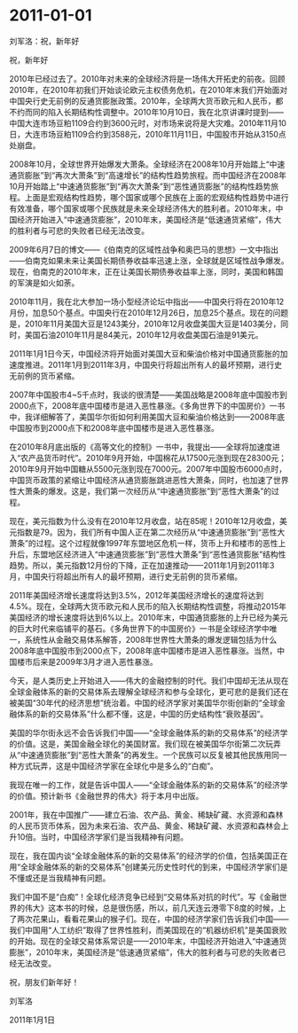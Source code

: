 # 2011-01-01

刘军洛：祝，新年好

祝，新年好

2010年已经过去了。2010年对未来的全球经济将是一场伟大开拓史的前夜。回顾2010年，在2010年初我们开始谈论欧元主权债务危机，在2010年末我们开始面对中国央行史无前例的反通货膨胀政策。2010年，全球两大货币欧元和人民币，都不约而同的陷入长期结构性调整中。2010年10月10日，我在北京讲课时提到——中国大连市场豆粕1109合约到3600元时，对市场来说将是大灾难。2010年11月10日，大连市场豆粕1109合约到3588元，2010年11月11日，中国股市开始从3150点处崩盘。

2008年10月，全球世界开始爆发大萧条。全球经济在2008年10月开始踏上“中速通货膨胀”到“再次大萧条”到“高速增长”的结构性趋势旅程。而中国经济在2008年10月开始踏上“中速通货膨胀”到“再次大萧条”到“恶性通货膨胀”的结构性趋势旅程。上面是宏观结构性趋势，哪个国家或哪个民族在上面的宏观结构性趋势中进行有效准备，哪个国家或哪个民族就是未来全球经济伟大的胜利者。2010年末，中国经济开始进入“中速通货膨胀”，2010年末，美国经济是“低速通货紧缩”，伟大的胜利者与可悲的失败者已经无法改变。

2009年6月7日的博文——《伯南克的区域性战争和奥巴马的思想》一文中指出——伯南克如果未来让美国长期债券收益率迅速上涨，全球就是区域性战争爆发。现在，伯南克的2010年末，正在让美国长期债券收益率上涨，同时，美国和韩国的军演是如火如荼。

2010年11月，我在北大参加一场小型经济论坛中指出——中国央行将在2010年12月份，加息50个基点。中国央行在2010年12月26日，加息25个基点。现在的问题是，2010年11月美国大豆是1243美分，2010年12月收盘美国大豆是1403美分，同时，美国石油2010年11月是84美元，2010年12月收盘美国石油是91美元。

2011年1月1日今天，中国经济将开始面对美国大豆和柴油价格对中国通货膨胀的加速度推进。2011年1月到2011年3月，中国央行将超出所有人的最坏预期，进行史无前例的货币紧缩。

2007年中国股市4~5千点时，我谈的很清楚——美国战略是2008年底中国股市到2000点下，2008年底中国楼市是进入恶性暴涨。《多角世界下的中国房价》一书中，我详细解答了，美国华尔街如何利用美国大豆和柴油价格达到——2008年底中国股市到2000点下和2008年底中国楼市是进入恶性暴涨。

在2010年8月底出版的《高等文化的控制》一书中，我提出——全球将加速度进入“农产品货币时代”。2010年9月开始，中国棉花从17500元涨到现在28300元；2010年9月开始中国糖从5500元涨到现在7000元。2007年中国股市6000点时，中国货币政策的紧缩让中国经济从通货膨胀跳进恶性大萧条，同时，也加速了世界性大萧条的爆发。这是，我们第一次经历从“中速通货膨胀”到“恶性大萧条”的过程。

现在，美元指数为什么没有在2010年12月收盘，站在85呢！2010年12月收盘，美元指数是79。因为，我们所有中国人正在第二次经历从“中速通货膨胀”到“恶性大萧条”的过程。这个过程就像1997年东盟地区危机一样，货币上升和楼市的恶性上升后，东盟地区经济进入“中速通货膨胀”到“恶性大萧条”到“恶性通货膨胀”结构性趋势。所以，美元指数12月份的下降，正在加速推动——2011年1月到2011年3月，中国央行将超出所有人的最坏预期，进行史无前例的货币紧缩。

2011年美国经济增长速度将达到3.5%，2012年美国经济增长的速度将达到4.5%。现在，全球两大货币欧元和人民币的陷入长期结构性调整，将推动2015年美国经济的增长速度将达到6%以上。2010年末，中国通货膨胀的上升已经为美元的巨大时代来临铺平的基石。《多角世界下的中国房价》一书是全球经济学中唯一，系统性从金融交易体系解答，2008年世界性大萧条的爆发逻辑包括为什么2008年底中国股市到2000点下，2008年底中国楼市是进入恶性暴涨。当然，中国楼市后来是2009年3月才进入恶性暴涨。

今天，是人类历史上开始进入——伟大的金融控制的时代。我们中国却无法从现在全球金融体系的新的交易体系去理解全球经济和参与全球化，更可悲的是我们还在被美国“30年代的经济思想”统治着。中国的经济学家对美国华尔街创新的“全球金融体系的新的交易体系”什么都不懂，这是，中国的历史结构性“衰败基因”。

美国的华尔街永远不会告诉我们中国——“全球金融体系的新的交易体系”的经济学的价值。这是，美国金融全球化的美国财富。我们现在被美国华尔街第二次玩弄从“中速通货膨胀”到“恶性大萧条”的再发生。一个民族可以反复被其他民族用同一种方式玩弄，这是中国经济学家在全球化中是多么的“白痴”。

我现在唯一的工作，就是告诉中国人——“全球金融体系的新的交易体系”的经济学的价值。预计新书《金融世界的伟大》将于本月中出版。

2001年，我在中国推广——建立石油、农产品、黄金、稀缺矿藏、水资源和森林的人民币货币体系，因为未来石油、农产品、黄金、稀缺矿藏、水资源和森林会上升10倍。当时，中国经济学家们是当我精神有问题。

现在，我在国内谈“全球金融体系的新的交易体系”的经济学的价值，包括美国正在用“全球金融体系的新的交易体系”创建美元历史性时代的到来，中国经济学家们是不懂或还是当我精神有问题。

我们中国不是“白痴”！全球化经济竞争已经到“交易体系对抗的时代”。写《金融世界的伟大》这本书的时候，总是很伤感，所以，前几天连云港零下8度的时候，上了两次花果山，看看花果山的猴子们。现在，中国的经济学家们告诉我们中国——我们中国用“人工纺织”取得了世界性胜利，而美国现在的“机器纺织机”是美国衰败的开始。现在的全球交易体系常识是——2010年末，中国经济开始进入“中速通货膨胀”，2010年末，美国经济是“低速通货紧缩”，伟大的胜利者与可悲的失败者已经无法改变。

祝，朋友们新年好！

刘军洛

2011年1月1日
